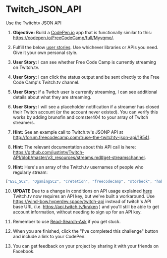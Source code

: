 # Twitch_JSON_API

Use the Twitchtv JSON API

1. **Objective:** Build a [CodePen.io](https://codepen.io/) app that is functionally similar to this: https://codepen.io/FreeCodeCamp/full/Myvqmo/.

2. Fulfill the below [user stories](https://en.wikipedia.org/wiki/User_story). Use whichever libraries or APIs you need. Give it your own personal style.

3. **User Story:** I can see whether Free Code Camp is currently streaming on Twitch.tv.

4. **User Story:** I can click the status output and be sent directly to the Free Code Camp's Twitch.tv channel.

5. **User Story:** if a Twitch user is currently streaming, I can see additional details about what they are streaming.

6. **User Story:** I will see a placeholder notification if a streamer has closed their Twitch account (or the account never existed). You can verify this works by adding brunofin and comster404 to your array of Twitch streamers.

7. **Hint:** See an example call to Twitch.tv's JSONP API at http://forum.freecodecamp.com/t/use-the-twitchtv-json-api/19541.

8. **Hint:** The relevant documentation about this API call is here: https://github.com/justintv/Twitch-API/blob/master/v3_resources/streams.md#get-streamschannel.

9. **Hint:** Here's an array of the Twitch.tv usernames of people who regularly stream:
```javascript
["ESL_SC2", "OgamingSC2", "cretetion", "freecodecamp", "storbeck", "habathcx", "RobotCaleb", "noobs2ninjas"]
```

10. **UPDATE** Due to a change in conditions on API usage explained [here](https://blog.twitch.tv/client-id-required-for-kraken-api-calls-afbb8e95f843#.2eo62laqz) Twitch.tv now requires an API key, but we've built a workaround. Use https://wind-bow.hyperdev.space/twitch-api instead of twitch's API base URL (i.e. https://api.twitch.tv/kraken ) and you'll still be able to get account information, without needing to sign up for an API key.

11. Remember to use [Read-Search-Ask](https://forum.freecodecamp.com/t/how-to-get-help-when-you-are-stuck/19514) if you get stuck.

12. When you are finished, click the "I've completed this challenge" button and include a link to your CodePen.

13. You can get feedback on your project by sharing it with your friends on Facebook.
